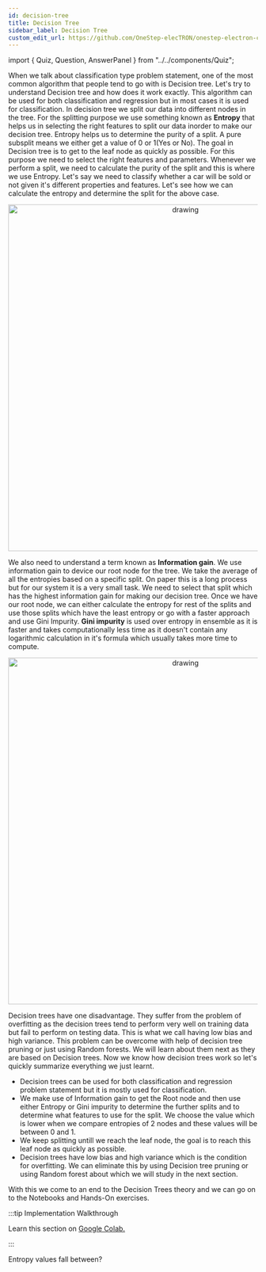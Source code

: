 ```yaml
---
id: decision-tree
title: Decision Tree
sidebar_label: Decision Tree
custom_edit_url: https://github.com/OneStep-elecTRON/onestep-electron-content
---
```


import { Quiz, Question, AnswerPanel } from "../../components/Quiz";

When we talk about classification type problem statement, one of the most common algorithm that people tend to go with is Decision tree. Let's try to understand Decision tree and how does it work exactly. This algorithm can be used for both classification and regression but in most cases it is used for classification. In decision tree we split our data into different nodes in the tree. For the splitting purpose we use something known as **Entropy** that helps us in selecting the right features to split our data inorder to make our decision tree. Entropy helps us to determine the purity of a split. A pure subsplit means we either get a value of 0 or 1(Yes or No). The goal in Decision tree is to get to the leaf node as quickly as possible. For this purpose we need to select the right features and parameters. Whenever we perform a split, we need to calculate the purity of the split and this is where we use Entropy. Let's say we need to classify whether a car will be sold or not given it's different properties and features. Let's see how we can calculate the entropy and determine the split for the above case.<br/>

<p align="center">
<img src="https://raw.githubusercontent.com/OneStep-elecTRON/ContentSection/main/Courses/easy_track/Decision%20Trees/DecisionTree-1.png" alt="drawing" width="700"/>
</p>

We also need to understand a term known as **Information gain**. We use information gain to device our root node for the tree. We take the average of all the entropies based on a specific split. On paper this is a long process but for our system it is a very small task. We need to select that split which has the highest information gain for making our decision tree. Once we have our root node, we can either calculate the entropy for rest of the splits and use those splits which have the least entropy or go with a faster approach and use Gini Impurity. **Gini impurity** is used over entropy in ensemble as it is faster and takes computationally less time as it doesn't contain any logarithmic calculation in it's formula which usually takes more time to compute. <br/>

<p align="center">
<img src="https://raw.githubusercontent.com/OneStep-elecTRON/ContentSection/main/Courses/easy_track/Decision%20Trees/DecisionTree-2.png" alt="drawing" width="700"/>
</p>

Decision trees have one disadvantage. They suffer from the problem of overfitting as the decision trees tend to perform very well on training data but fail to perform on testing data. This is what we call having low bias and high variance. This problem can be overcome with help of decision tree pruning or just using Random forests. We will learn about them next as they are based on Decision trees. Now we know how decision trees work so let's quickly summarize everything we just learnt. <br/>

- Decision trees can be used for both classification and regression problem statement but it is mostly used for classification.
- We make use of Information gain to get the Root node and then use either Entropy or Gini impurity to determine the further splits and to determine what features to use for the split. We choose the value which is lower when we compare entropies of 2 nodes and these values will be between 0 and 1.
- We keep splitting untill we reach the leaf node, the goal is to reach this leaf node as quickly as possible.
- Decision trees have low bias and high variance which is the condition for overfitting. We can eliminate this by using Decision tree pruning or using Random forest about which we will study in the next section.

With this we come to an end to the Decision Trees theory and we can go on to the Notebooks and Hands-On exercises. <br/>

:::tip Implementation Walkthrough

Learn this section on <a href='https://colab.research.google.com/drive/1qYanhuNI6e9-ohaNSf2G28Z34AljRyuT?usp=sharing'>Google Colab.</a>

:::

<Quiz>
  <Question>Entropy values fall between?</Question>
  <AnswerPanel
    answers={["0 and 1", "-1 and 1", "More than 1", "None of these"]}
    correctIndex={0}
    track="basic"
  />
</Quiz>
